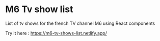 # M6 Tv show list

List of tv shows for the french TV channel M6 using React components

Try it here : https://m6-tv-shows-list.netlify.app/
